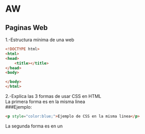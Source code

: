 # AW
## Paginas Web
1.-Estructura mínima de una web
```html
<!DOCTYPE html>
<html>
<head>
	<title></title>
</head>
<body>

</body>
</html>
```
2.-Explica las 3 formas de usar CSS en HTML <br>
La primera forma es en la misma linea<br>
###Ejemplo:
```html
<p style="color:blue;">Ejemplo de CSS en la misma linea</p>
```
La segunda forma es en un <style> dentro del elemento <head> <br>
###Ejemplo:
```html
```

